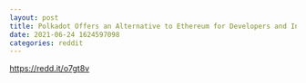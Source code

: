 ```yaml
--- 
layout: post 
title: Polkadot Offers an Alternative to Ethereum for Developers and Investors Alike 
date: 2021-06-24 1624597098 
categories: reddit 
--- 
```

https://redd.it/o7gt8v
